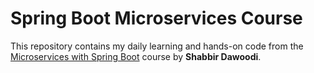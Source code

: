 # Spring Boot Microservices Course

This repository contains my daily learning and hands-on code from the [Microservices with Spring Boot](https://www.udemy.com/course/microservices-with-spring-boot/?couponCode=KEEPLEARNING) course by **Shabbir Dawoodi**.

